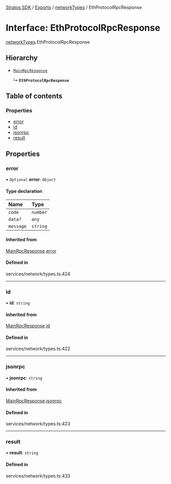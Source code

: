[Stratos SDK](../README.md) / [Exports](../modules.md) / [networkTypes](../modules/networkTypes.md) / EthProtocolRpcResponse

# Interface: EthProtocolRpcResponse

[networkTypes](../modules/networkTypes.md).EthProtocolRpcResponse

## Hierarchy

- [`MainRpcResponse`](networkTypes.MainRpcResponse.md)

  ↳ **`EthProtocolRpcResponse`**

## Table of contents

### Properties

- [error](networkTypes.EthProtocolRpcResponse.md#error)
- [id](networkTypes.EthProtocolRpcResponse.md#id)
- [jsonrpc](networkTypes.EthProtocolRpcResponse.md#jsonrpc)
- [result](networkTypes.EthProtocolRpcResponse.md#result)

## Properties

### error

• `Optional` **error**: `Object`

#### Type declaration

| Name | Type |
| :------ | :------ |
| `code` | `number` |
| `data?` | `any` |
| `message` | `string` |

#### Inherited from

[MainRpcResponse](networkTypes.MainRpcResponse.md).[error](networkTypes.MainRpcResponse.md#error)

#### Defined in

services/network/types.ts:424

___

### id

• **id**: `string`

#### Inherited from

[MainRpcResponse](networkTypes.MainRpcResponse.md).[id](networkTypes.MainRpcResponse.md#id)

#### Defined in

services/network/types.ts:422

___

### jsonrpc

• **jsonrpc**: `string`

#### Inherited from

[MainRpcResponse](networkTypes.MainRpcResponse.md).[jsonrpc](networkTypes.MainRpcResponse.md#jsonrpc)

#### Defined in

services/network/types.ts:423

___

### result

• **result**: `string`

#### Defined in

services/network/types.ts:433
